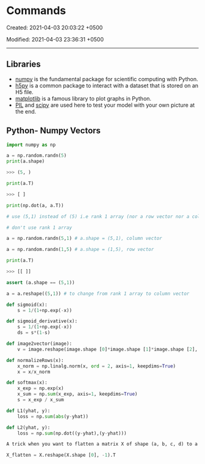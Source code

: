 # Commands

Created: 2021-04-03 20:03:22 +0500

Modified: 2021-04-03 23:36:31 +0500

---

## Libraries

- [numpy](https://idrgfain.labs.coursera.org/notebooks/Week%202/Logistic%20Regression%20as%20a%20Neural%20Network/www.numpy.org) is the fundamental package for scientific computing with Python.
- [h5py](http://www.h5py.org/) is a common package to interact with a dataset that is stored on an H5 file.
- [matplotlib](http://matplotlib.org/) is a famous library to plot graphs in Python.
- [PIL](http://www.pythonware.com/products/pil/) and [scipy](https://www.scipy.org/) are used here to test your model with your own picture at the end.

## Python- Numpy Vectors

```python
import numpy as np

a = np.random.randn(5)
print(a.shape)

>>> (5, )

print(a.T)

>>> [ ]

print(np.dot(a, a.T))

# use (5,1) instead of (5) i.e rank 1 array (nor a row vector nor a column vector)

# don't use rank 1 array

a = np.random.randn(5,1) # a.shape = (5,1), column vector

a = np.random.randn(1,5) # a.shape = (1,5), row vector

print(a.T)

>>> [[ ]]

assert (a.shape == (5,1))

a = a.reshape((5,1)) # to change from rank 1 array to column vector

def sigmoid(x):
    s = 1/(1+np.exp(-x))

def sigmoid_derivative(x):
    s = 1/(1+np.exp(-x))
    ds = s*(1-s)

def image2vector(image):
    v = image.reshape(image.shape [0]*image.shape [1]*image.shape [2], 1)

def normalizeRows(x):
    x_norm = np.linalg.norm(x, ord = 2, axis=1, keepdims=True)
    x = x/x_norm

def softmax(x):
    x_exp = np.exp(x)
    x_sum = np.sum(x_exp, axis=1, keepdims=True)
    s = x_exp / x_sum

def L1(yhat, y):
    loss = np.sum(abs(y-yhat))

def L2(yhat, y):
    loss = np.sum(np.dot((y-yhat),(y-yhat)))

A trick when you want to flatten a matrix X of shape (a, b, c, d) to a matrix X_flatten of shape (b∗∗c∗∗d, a) is to use:

X_flatten = X.reshape(X.shape [0], -1).T
```
